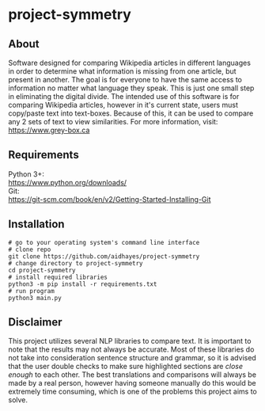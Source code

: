 # project-symmetry
## About
Software designed for comparing Wikipedia articles in different languages in order to determine what information is missing from one article, but present in another. The goal is for everyone to have the same access to information no matter what language they speak. This is just one small step in eliminating the digital divide. 
The intended use of this software is for comparing Wikipedia articles, however in it's current state, users must copy/paste text into text-boxes. Because of this, it can be used to compare any 2 sets of text to view similarities.
For more information, visit: https://www.grey-box.ca
## Requirements
Python 3+:  
https://www.python.org/downloads/  
Git:  
https://git-scm.com/book/en/v2/Getting-Started-Installing-Git
## Installation
```
# go to your operating system's command line interface
# clone repo 
git clone https://github.com/aidhayes/project-symmetry
# change directory to project-symmetry
cd project-symmetry
# install required libraries
python3 -m pip install -r requirements.txt
# run program
python3 main.py
```
## Disclaimer
This project utilizes several NLP libraries to compare text. It is important to note that the results may not always be accurate. Most of these libraries do not take into consideration sentence structure and grammar, so it is advised that the user double checks to make sure highlighted sections are *close enough* to each other. The best translations and comparisons will always be made by a real person, however having someone manually do this would be extremely time consuming, which is one of the problems this project aims to solve.

